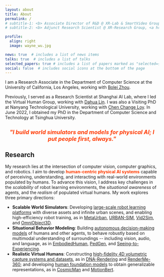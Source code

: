 ```yaml
---
layout: about
title: About
permalink: /
# subtitle-1: <b> Associate Director of R&D @ XR-Lab & SmartVideo Group, <a href='https://www.sensetime.com/en'>SenseTime Group Inc.</a></b>
# subtitle-2: <b> Adjunct Research Scientist @ XR-Research Group, <a href='https://www.shlab.org.cn/'>Shanghai AI Lab.</a></b>

profile:
  align: right
  image: wayne_wu.jpg

news: true  # includes a list of news items
talks: true  # includes a list of talks
selected_papers: true # includes a list of papers marked as "selected={true}"
social: false  # includes social icons at the bottom of the page
---
```


I am a Research Associate in the Department of Computer Science at the University of California, Los Angeles, working with [Bolei Zhou](https://boleizhou.github.io/).
<!-- I am a Postdoctoral Researcher in [VAIL @ UCLA](https://vail-ucla.github.io/) and a Visiting Researcher in [SVL @ Stanford](https://svl.stanford.edu/), working with [Bolei Zhou](https://boleizhou.github.io/) and [Jiajun Wu](https://jiajunwu.com/). -->
Previously, I served as a Research Scientist at Shanghai AI Lab, where I led the Virtual Human Group, working with [Dahua Lin](http://dahua.site/).
I was also a Visiting PhD at Nanyang Technological University, working with [Chen Change Loy](https://www.mmlab-ntu.com/person/ccloy/).
In June 2022, I obtained my PhD in the Department of Computer Science and Technology at Tsinghua University.

<div class="research-slogan">
<em>"I build world simulators and models for physical AI; I put people first, always."</em>
</div>

<div class="research">
  <h2>Research</h2>

  <p>My research lies at the intersection of computer vision, computer graphics, and robotics. I aim to develop <strong style="color: rgb(255, 60, 0);">human-centric physical AI systems</strong> capable of perceiving, understanding, and interacting with real-world environments populated by humans. To advance this vision, I address key challenges in the <em>scalability</em> of robot learning environments, the <em>situational awareness</em> of agents, and the <em>realism</em> of populated virtual humans. My work explores three primary directions:</p>

  <ul>
    <li><strong>Scalable World Simulators</strong>: Developing <u>large-scale robot learning platforms</u> with diverse assets and infinite urban scenes, and enabling high-efficiency robot training, as in <a href="https://metadriverse.github.io/metaurban/">MetaUrban</a>, <a href="publication/">URBAN-SIM</a>, <a href="https://metadriverse.github.io/vid2sim/">Vid2Sim</a>, and <a href="https://omniobject3d.github.io/">OmniObject3D</a>.</li>
    <li><strong>Situational Behavior Modeling</strong>: Building <u>autonomous decision-making models</u> of humans and other agents, to behave robustly based on multimodal understanding of surroundings -- including vision, audio, and language, as in <a href="https://embodiedhuman.github.io/">EmbodiedHuman</a>, <a href="https://genforce.github.io/PedGen/">PedGen</a>, and <a href="https://metadriverse.github.io/s2e/">Seeing-to-Experiencing</a>.</li>
    <li><strong>Realistic Virtual Humans</strong>: Constructing <u>high-fidelity 4D volumetric capture systems and datasets</u>, as in <a href="https://dna-rendering.github.io/">DNA-Rendering</a> and <a href="https://renderme-360.github.io/">RenderMe-360</a>; and developing <u>human foundation models</u> to obtain generalizable representations, as in <a href="https://cosmicman-cvpr2024.github.io/">CosmicMan</a> and <a href="https://motionbert.github.io/">MotionBert</a>.</li>
  </ul>
</div>

<style>
.research-slogan {
  text-align: center;
  font-size: 1.3em;
  margin: 1.5em 0;
  color: rgb(255, 60, 0) !important;
  font-weight: bold !important;
}

.research-slogan em {
  color: rgb(255, 60, 0) !important;
  font-weight: bold !important;
}
</style>

